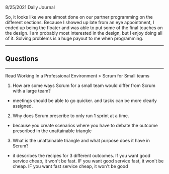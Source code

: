 8/25/2021
Daily Journal

So, it looks like we are almost done on our partner programming on the different sections. Because I showed up late from an eye appointment, I ended up being the floater and was able to put some of the final touches on the design. I am probably most interested in the design, but I enjoy doing all of it. Solving problems is a huge payout to me when programming. 

---
Questions
---
---
Read Working In a Professional Environment > Scrum for Small teams
1. How are some ways Scrum for a small team would differ from Scrum with a large team?
- meetings should be able to go quicker. and tasks can be more clearly assigned. 
2. Why does Scrum prescribe to only run 1 sprint at a time.
- because you create scenarios where you have to debate the outcome prescribed in the unattainable triangle
3. What is the unattainable triangle and what purpose does it have in Scrum?
- it describes the recipes for 3 different outcomes. If you want good service cheap, it won't be fast.
IF you want good service fast, it won't be cheap.
IF you want fast service cheap, it won't be good